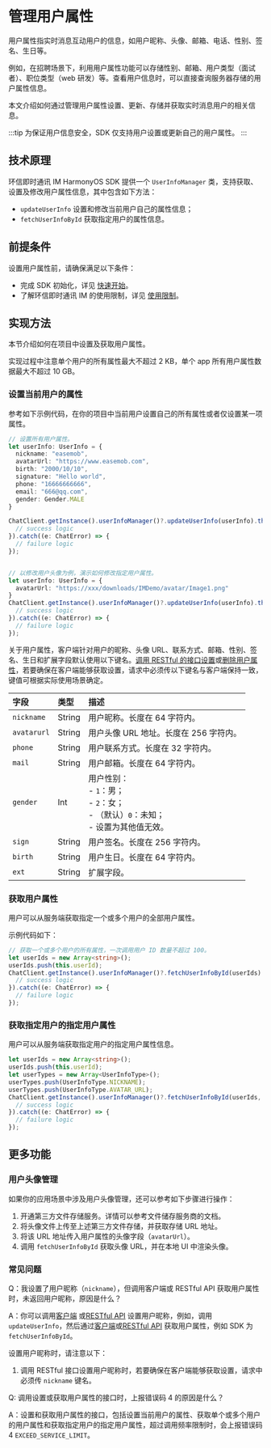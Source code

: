 # 管理用户属性

<Toc />

用户属性指实时消息互动用户的信息，如用户昵称、头像、邮箱、电话、性别、签名、生日等。

例如，在招聘场景下，利用用户属性功能可以存储性别、邮箱、用户类型（面试者）、职位类型（web 研发）等。查看用户信息时，可以直接查询服务器存储的用户属性信息。

本文介绍如何通过管理用户属性设置、更新、存储并获取实时消息用户的相关信息。

:::tip
为保证用户信息安全，SDK 仅支持用户设置或更新自己的用户属性。
:::

## 技术原理

环信即时通讯 IM HarmonyOS SDK 提供一个 `UserInfoManager` 类，支持获取、设置及修改用户属性信息，其中包含如下方法：

- `updateUserInfo` 设置和修改当前用户自己的属性信息；
- `fetchUserInfoById` 获取指定用户的属性信息。

## 前提条件

设置用户属性前，请确保满足以下条件：

- 完成 SDK 初始化，详见 [快速开始](quickstart.html)。
- 了解环信即时通讯 IM 的使用限制，详见 [使用限制](/product/limitation.html)。

## 实现方法

本节介绍如何在项目中设置及获取用户属性。

实现过程中注意单个用户的所有属性最大不超过 2 KB，单个 app 所有用户属性数据最大不超过 10 GB。

### 设置当前用户的属性

参考如下示例代码，在你的项目中当前用户设置自己的所有属性或者仅设置某一项属性。

```typescript
// 设置所有用户属性。
let userInfo: UserInfo = {
  nickname: "easemob",
  avatarUrl: "https://www.easemob.com",
  birth: "2000/10/10",
  signature: "Hello world",
  phone: "16666666666",
  email: "666@qq.com",
  gender: Gender.MALE
}

ChatClient.getInstance().userInfoManager()?.updateUserInfo(userInfo).then(result => {
  // success logic
}).catch((e: ChatError) => {
  // failure logic
});


// 以修改用户头像为例，演示如何修改指定用户属性。
let userInfo: UserInfo = {
  avatarUrl: "https://xxx/downloads/IMDemo/avatar/Image1.png"
}
ChatClient.getInstance().userInfoManager()?.updateUserInfo(userInfo).then(result => {
  // success logic
}).catch((e: ChatError) => {
  // failure logic
});
```

关于用户属性，客户端针对用户的昵称、头像 URL、联系方式、邮箱、性别、签名、生日和扩展字段默认使用以下键名。[调用 RESTful 的接口设置](/document/server-side/userprofile.html#设置用户属性)或[删除用户属性](/document/server-side/userprofile.html#删除用户属性)，若要确保在客户端能够获取设置，请求中必须传以下键名与客户端保持一致，键值可根据实际使用场景确定。

| 字段        | 类型   | 描述    |
| :---------- | :----- | :------- |
| `nickname`  | String | 用户昵称。长度在 64 字符内。    |
| `avatarurl` | String | 用户头像 URL 地址。长度在 256 字符内。   |
| `phone`     | String | 用户联系方式。长度在 32 字符内。   |
| `mail`      | String | 用户邮箱。长度在 64 字符内。   |
| `gender`    | Int    | 用户性别：<br/> - `1`：男；<br/> - `2`：女；<br/> - （默认）`0`：未知；<br/> - 设置为其他值无效。 |
| `sign`      | String | 用户签名。长度在 256 字符内。   |
| `birth`     | String | 用户生日。长度在 64 字符内。     |
| `ext`       | String | 扩展字段。   |

### 获取用户属性

用户可以从服务端获取指定一个或多个用户的全部用户属性。

示例代码如下：

```typescript
// 获取一个或多个用户的所有属性，一次调用用户 ID 数量不超过 100。
let userIds = new Array<string>();
userIds.push(this.userId);
ChatClient.getInstance().userInfoManager()?.fetchUserInfoById(userIds).then(result => {
  // success logic
}).catch((e: ChatError) => {
  // failure logic
});
```

### 获取指定用户的指定用户属性

用户可以从服务端获取指定用户的指定用户属性信息。

```typescript
let userIds = new Array<string>();
userIds.push(this.userId);
let userTypes = new Array<UserInfoType>();
userTypes.push(UserInfoType.NICKNAME);
userTypes.push(UserInfoType.AVATAR_URL);
ChatClient.getInstance().userInfoManager()?.fetchUserInfoById(userIds, userTypes).then(result => {
  // success logic
}).catch((e: ChatError) => {
  // failure logic
});
```

## 更多功能

### 用户头像管理

如果你的应用场景中涉及用户头像管理，还可以参考如下步骤进行操作：

1. 开通第三方文件存储服务。详情可以参考文件储存服务商的文档。
2. 将头像文件上传至上述第三方文件存储，并获取存储 URL 地址。
3. 将该 URL 地址传入用户属性的头像字段（`avatarUrl`）。
4. 调用 `fetchUserInfoById` 获取头像 URL，并在本地 UI 中渲染头像。

### 常见问题

Q：我设置了用户昵称（`nickname`），但调用客户端或 RESTful API 获取用户属性时，未返回用户昵称，原因是什么？

A：你可以调用[客户端](#设置当前用户的属性) 或[RESTful API](/document/server-side/userprofile.html#设置用户属性) 设置用户昵称，例如，调用 `updateUserInfo`，然后通过[客户端](#获取用户属性)或[RESTful API](/document/server-side/userprofile.html#获取用户属性) 获取用户属性，例如 SDK 为 `fetchUserInfoById`。

设置用户昵称时，请注意以下：

1. 调用 RESTful 接口设置用户昵称时，若要确保在客户端能够获取设置，请求中必须传 `nickname` 键名。

Q: 调用设置或获取用户属性的接口时，上报错误码 4 的原因是什么？

A：设置和获取用户属性的接口，包括设置当前用户的属性、获取单个或多个用户的用户属性和获取指定用户的指定用户属性，超过调用频率限制时，会上报错误码 4 `EXCEED_SERVICE_LIMIT`。
